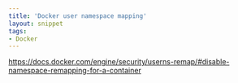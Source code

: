 ```yaml
---
title: 'Docker user namespace mapping'
layout: snippet
tags:
- Docker
---
```

https://docs.docker.com/engine/security/userns-remap/#disable-namespace-remapping-for-a-container